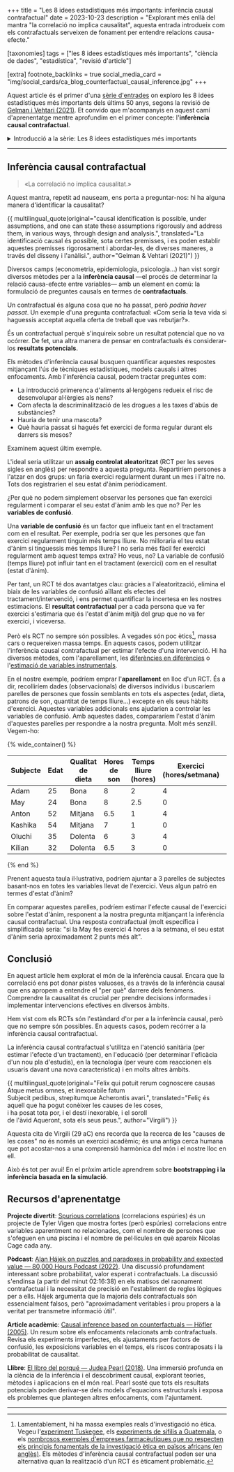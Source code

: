 +++
title = "Les 8 idees estadístiques més importants: inferència causal contrafactual"
date = 2023-10-23
description = "Explorant més enllà del mantra \"la correlació no implica causalitat\", aquesta entrada introdueix com els contrafactuals serveixen de fonament per entendre relacions causa-efecte."

[taxonomies]
tags = ["les 8 idees estadístiques més importants", "ciència de dades", "estadística", "revisió d'article"]

[extra]
footnote_backlinks = true
social_media_card = "img/social_cards/ca_blog_counterfactual_causal_inference.jpg"
+++

Aquest article és el primer d'una [sèrie d'entrades](/ca/tags/les-8-idees-estadistiques-mes-importants/) on exploro les 8 idees estadístiques més importants dels últims 50 anys, segons la revisió de [Gelman i Vehtari (2021)](https://arxiv.org/abs/2012.00174). Et convido que m'acompanyis en aquest camí d'aprenentatge mentre aprofundim en el primer concepte: l'**inferència causal contrafactual**.

<details>
  <summary>Introducció a la sèrie: Les 8 idees estadístiques més importants</summary>
  <p>Els últims cinquanta anys han vist avenços significatius en el camp de l'estadística, canviant la manera d'entendre i analitzar dades. <a href="https://arxiv.org/abs/2012.00174">Gelman i Vehtari (2021)</a> han revisat les 8 idees més importants en estadística dels últims 50 anys.</p>

  <p>Com a part del meu camí d'aprenentatge, he decidit aprofundir en aquestes 8 idees i compartir els meus descobriments. A cada article trobaràs una introducció a un concepte, així com alguns recursos per aprendre'n més. Així que, si t'interessa l'estadística, ets al lloc adequat!</p>
</details>

---

## Inferència causal contrafactual

> «La correlació no implica causalitat.»

Aquest mantra, repetit ad nauseam, ens porta a preguntar-nos: hi ha alguna manera d'identificar la causalitat?

{{ multilingual_quote(original="causal identification is possible, under assumptions, and one can state these assumptions rigorously and address them, in various ways, through design and analysis.", translated="La identificació causal és possible, sota certes premisses, i es poden establir aquestes premisses rigorosament i abordar-les, de diverses maneres, a través del disseny i l'anàlisi.", author="Gelman & Vehtari (2021)") }}

Diversos camps (econometria, epidemiologia, psicologia…) han vist sorgir diversos mètodes per a la **inferència causal** —el procés de determinar la relació causa-efecte entre variables— amb un element en comú: la formulació de preguntes causals en termes de **contrafactuals**.

Un contrafactual és alguna cosa que no ha passat, però *podria haver passat*. Un exemple d'una pregunta contrafactual: «Com seria la teva vida si haguessis acceptat aquella oferta de treball que vas rebutjar?».

És un contrafactual perquè s'inquireix sobre un resultat potencial que no va ocórrer. De fet, una altra manera de pensar en contrafactuals és considerar-los **resultats potencials**.

Els mètodes d'inferència causal busquen quantificar aquestes respostes mitjançant l'ús de tècniques estadístiques, models causals i altres enfocaments. Amb l'inferència causal, podem tractar preguntes com:

- La introducció primerenca d'aliments al·lergògens redueix el risc de desenvolupar al·lèrgies als nens?
- Com afecta la descriminalització de les drogues a les taxes d'abús de substàncies?
- Hauria de tenir una mascota?
- Què hauria passat si hagués fet exercici de forma regular durant els darrers sis mesos?

Examinem aquest últim exemple.

L'ideal seria utilitzar un **assaig controlat aleatoritzat** (RCT per les seves sigles en anglès) per respondre a aquesta pregunta. Repartiríem persones a l'atzar en dos grups: un faria exercici regularment durant un mes i l'altre no. Tots dos registrarien el seu estat d'ànim periòdicament.

¿Per què no podem simplement observar les persones que fan exercici regularment i comparar el seu estat d'ànim amb les que no? Per les **variables de confusió**.

Una **variable de confusió** és un factor que influeix tant en el tractament com en el resultat. Per exemple, podria ser que les persones que fan exercici regularment tinguin més temps lliure. No milloraria el teu estat d'ànim si tinguessis més temps lliure? I no seria més fàcil fer exercici regularment amb aquest temps extra? Ho veus, no? La variable de confusió (temps lliure) pot influir tant en el tractament (exercici) com en el resultat (estat d'ànim).

Per tant, un RCT té dos avantatges clau: gràcies a l'aleatorització, elimina el biaix de les variables de confusió aïllant els efectes del tractament/intervenció, i ens permet quantificar la incertesa en les nostres estimacions. El **resultat contrafactual** per a cada persona que va fer exercici s'estimaria que és l'estat d'ànim mitjà del grup que no va fer exercici, i viceversa.

Però els RCT no sempre són possibles. A vegades són poc ètics[^1], massa cars o requereixen massa temps. En aquests casos, podem utilitzar l'inferència causal contrafactual per estimar l'efecte d'una intervenció. Hi ha diversos mètodes, com l'aparellament, les [diferències en diferències](https://es.wikipedia.org/wiki/Diferencias_en_diferencias) o l'[estimació de variables instrumentals](https://es.wikipedia.org/wiki/Variable_instrumental).

En el nostre exemple, podríem emprar l'**aparellament** en lloc d'un RCT. És a dir, recolliríem dades (observacionals) de diversos individus i buscaríem parelles de persones que fossin semblants en tots els aspectes (edat, dieta, patrons de son, quantitat de temps lliure…) excepte en els seus hàbits d'exercici. Aquestes variables addicionals ens ajudarien a controlar les variables de confusió. Amb aquestes dades, compararíem l'estat d'ànim d'aquestes parelles per respondre a la nostra pregunta. Molt més senzill. Vegem-ho:

{% wide_container() %}

| Subjecte | Edat | Qualitat de dieta | Hores de son | Temps lliure (hores) | Exercici (hores/setmana) | Puntuació d'ànim |
|----------|------|-------------------|--------------|----------------------|--------------------------|-------------------|
| Adam     | 25   | Bona              | 8            | 2                    | 4                        | 8                 |
| May      | 24   | Bona              | 8            | 2.5                  | 0                        | 6                 |
| Anton    | 52   | Mitjana           | 6.5          | 1                    | 4                        | 8                 |
| Kashika  | 54   | Mitjana           | 7            | 1                    | 0                        | 6                 |
| Oluchi   | 35   | Dolenta           | 6            | 3                    | 4                        | 7                 |
| Kílian   | 32   | Dolenta           | 6.5          | 3                    | 0                        | 5                 |

{% end %}

Prenent aquesta taula il·lustrativa, podríem ajuntar a 3 parelles de subjectes basant-nos en totes les variables llevat de l'exercici. Veus algun patró en termes d'estat d'ànim?

En comparar aquestes parelles, podríem estimar l'efecte causal de l'exercici sobre l'estat d'ànim, responent a la nostra pregunta mitjançant la inferència causal contrafactual. Una resposta contrafactual (molt específica i simplificada) seria: "si la May fes exercici 4 hores a la setmana, el seu estat d'ànim seria aproximadament 2 punts més alt".

## Conclusió

En aquest article hem explorat el món de la inferència causal. Encara que la correlació ens pot donar pistes valuoses, és a través de la inferència causal que ens apropem a entendre el "per què" darrere dels fenòmens. Comprendre la causalitat és crucial per prendre decisions informades i implementar intervencions efectives en diversos àmbits.

Hem vist com els RCTs són l'estàndard d'or per a la inferència causal, però que no sempre són possibles. En aquests casos, podem recórrer a la inferència causal contrafactual.

La inferència causal contrafactual s'utilitza en l'atenció sanitària (per estimar l'efecte d'un tractament), en l'educació (per determinar l'eficàcia d'un nou pla d'estudis), en la tecnologia (per veure com reaccionen els usuaris davant una nova característica) i en molts altres àmbits.

{{ multilingual_quote(original="Felix qui potuit rerum cognoscere causas<br>
    Atque metus omnes, et inexorabile fatum<br>
    Subjecit pedibus, strepitumque Acherontis avari.", translated="Feliç és aquell que ha pogut conèixer les causes de les coses,<br>
    i ha posat tota por, i el destí inexorable, i el soroll<br>
    de l'àvid Aqueront, sota els seus peus.", author="Virgili") }}

Aquesta cita de Virgili (29 aC) ens recorda que la recerca de les "causes de les coses" no és només un exercici acadèmic; és una antiga cerca humana que pot acostar-nos a una comprensió harmònica del món i el nostre lloc en ell.

Això és tot per avui! En el pròxim article aprendrem sobre **bootstrapping i la inferència basada en la simulació**.

## Recursos d'aprenentatge

**Projecte divertit**: [Spurious correlations](https://tylervigen.com/spurious-correlations) (correlacions espúries) és un projecte de Tyler Vigen que mostra fortes (però espúries) correlacions entre variables aparentment no relacionades, com el nombre de persones que s'ofeguen en una piscina i el nombre de pel·lícules en què apareix Nicolas Cage cada any.

**Pòdcast**: [Alan Hájek on puzzles and paradoxes in probability and expected value — 80,000 Hours Podcast (2022)](https://80000hours.org/podcast/episodes/alan-hajek-probability-expected-value/#counterfactuals-021638). Una discussió profundament interessant sobre probabilitat, valor esperat i contrafactuals. La discussió s'endinsa (a partir del minut 02:16:38) en els matisos del raonament contrafactual i la necessitat de precisió en l'establiment de regles lògiques per a ells. Hájek argumenta que la majoria dels contrafactuals són essencialment falsos, però "aproximadament veritables i prou propers a la veritat per transmetre informació útil".

**Article acadèmic**: [Causal inference based on counterfactuals — Höfler (2005)](https://doi.org/10.1186/1471-2288-5-28). Un resum sobre els enfocaments relacionats amb contrafactuals. Revisa els experiments imperfectes, els ajustaments per factors de confusió, les exposicions variables en el temps, els riscos contraposats i la probabilitat de causalitat.

**Llibre**: [El libro del porqué — Judea Pearl (2018)](https://www.pasadopresente.com/component/booklibraries/bookdetails/2020-06-17-11-33-26). Una immersió profunda en la ciència de la inferència i el descobriment causal, explorant teories, mètodes i aplicacions en el món real. Pearl sosté que tots els resultats potencials poden derivar-se dels models d'equacions estructurals i exposa els problemes que plantegen altres enfocaments, com l'ajuntament.

---

[^1]: Lamentablement, hi ha massa exemples reals d'investigació no ètica. Vegeu l'[experiment Tuskegee](https://es.wikipedia.org/wiki/Experimento_Tuskegee), els [experiments de sífilis a Guatemala](https://es.wikipedia.org/wiki/Experimentos_sobre_s%C3%ADfilis_en_Guatemala), o els [nombrosos exemples d'empreses farmacèutiques que no respecten els principis fonamentals de la investigació ètica en països africans (en anglès)](https://en.wikipedia.org/wiki/Medical_experimentation_in_Africa). Els mètodes d'inferència causal contrafactual poden ser una alternativa quan la realització d'un RCT és èticament problemàtic.
